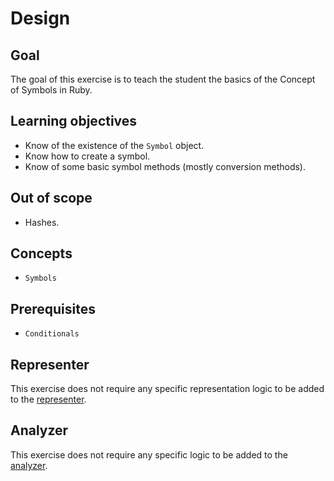 # Design

## Goal

The goal of this exercise is to teach the student the basics of the Concept of Symbols in Ruby.

## Learning objectives

- Know of the existence of the `Symbol` object.
- Know how to create a symbol.
- Know of some basic symbol methods (mostly conversion methods).

## Out of scope

- Hashes.

## Concepts

- `Symbols`

## Prerequisites

- `Conditionals`

## Representer

This exercise does not require any specific representation logic to be added to the [representer][representer].

## Analyzer

This exercise does not require any specific logic to be added to the [analyzer][analyzer].

[analyzer]: https://github.com/exercism/ruby-analyzer
[representer]: https://github.com/exercism/ruby-representer
